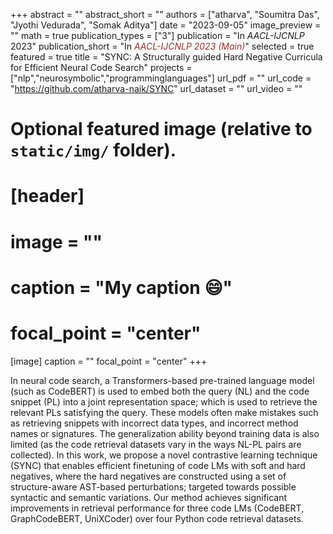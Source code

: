+++
abstract = ""
abstract_short = ""
authors = ["atharva", "Soumitra Das", "Jyothi Vedurada", "Somak Aditya"]
date = "2023-09-05"
image_preview = ""
math = true
publication_types = ["3"]
publication = "In *AACL-IJCNLP* 2023"
publication_short = "In <span style='color:brown;'>*AACL-IJCNLP 2023 (Main)*</span>"
selected = true
featured = true
title = "SYNC: A Structurally guided Hard Negative Curricula for Efficient Neural Code Search"
projects = ["nlp","neurosymbolic","programminglanguages"]
url_pdf = ""
url_code = "https://github.com/atharva-naik/SYNC"
url_dataset = ""
url_video = ""


# Optional featured image (relative to `static/img/` folder).
# [header]
# image = ""
# caption = "My caption :smile:"
# focal_point = "center"

[image]
caption = ""
focal_point = "center"
+++

In neural code search, a Transformers-based pre-trained language model (such as CodeBERT) is used to embed both the query (NL) and the code snippet (PL) into a joint representation space; which is used to retrieve the relevant PLs satisfying the query. These models often make mistakes such as retrieving snippets with incorrect data types, and incorrect method names or signatures. The generalization ability beyond training data is also limited (as the code retrieval datasets vary in the ways NL-PL pairs are collected). In this work, we propose a novel contrastive learning technique (SYNC) that enables efficient finetuning of code LMs with soft and hard negatives, where the hard negatives are constructed using a set of structure-aware AST-based perturbations; targeted towards possible syntactic and semantic variations. 
Our method achieves significant improvements in retrieval performance for three code LMs (CodeBERT, GraphCodeBERT, UniXCoder) over four Python code retrieval datasets.
